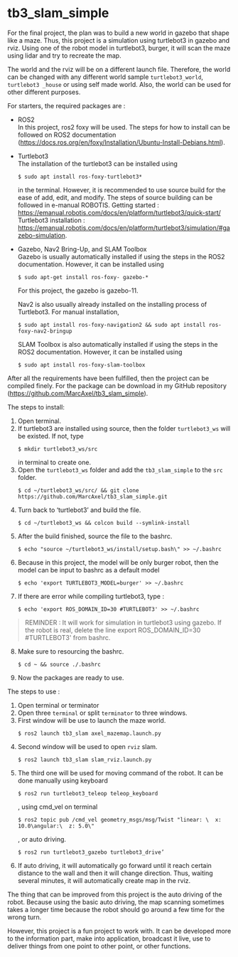 # tb3_slam_simple
For the final project, the plan was to build a new world in gazebo that shape like a maze. Thus, this project is a simulation using turtlebot3 in gazebo and rviz. Using one of the robot model in turtlebot3, burger, it will scan the maze using lidar and try to recreate the map.

The world and the rviz will be on a different launch file. Therefore, the world can be changed with any different world sample `turtlebot3_world`, `turtlebot3 _house` or using self made world. Also, the world can be used for other different purposes.

For starters, the required packages are : 
    
* ROS2  
    In this project, ros2 foxy will be used. The steps for how to install can be followed on ROS2 documentation (https://docs.ros.org/en/foxy/Installation/Ubuntu-Install-Debians.html).
      
* Turtlebot3    
    The installation of the turtlebot3 can be installed using
    ```
    $ sudo apt install ros-foxy-turtlebot3* 
    ```
    in the terminal. However, it is recommended to use source build for the ease of add, edit, and modify. The steps of source building can be followed in e-manual ROBOTIS.
      Getting started : https://emanual.robotis.com/docs/en/platform/turtlebot3/quick-start/
      Turtlebot3 installation : https://emanual.robotis.com/docs/en/platform/turtlebot3/simulation/#gazebo-simulation.
* Gazebo, Nav2 Bring-Up, and SLAM Toolbox   
    Gazebo is usually automatically installed if using the steps in the ROS2 documentation. However, it can be installed using
    ```
    $ sudo apt-get install ros-foxy- gazebo-*
    ```
    For this project, the gazebo is gazebo-11.
      
    Nav2 is also usually already installed on the installing process of Turtlebot3. For manual installation, 
    ```
    $ sudo apt install ros-foxy-navigation2 && sudo apt install ros-foxy-nav2-bringup
    ```
    
    SLAM Toolbox is also automatically installed if using the steps in the ROS2 documentation. However, it can be installed using 
    ```
    $ sudo apt install ros-foxy-slam-toolbox
    ```

After all the requirements have been fulfilled, then the project can be compiled finely. For the package can be download in my GitHub repository (https://github.com/MarcAxel/tb3_slam_simple). 

The steps to install:
1. Open terminal.
2. If turtlebot3 are installed using source, then the folder `turtlebot3_ws` will be existed. If not, type 
    ```
    $ mkdir turtlebot3_ws/src
    ```
    in terminal to create one.
3. Open the `turtlebot3_ws` folder and add the `tb3_slam_simple` to the `src` folder. 
	```
    $ cd ~/turtlebot3_ws/src/ && git clone https://github.com/MarcAxel/tb3_slam_simple.git
    ```
4. Turn back to ‘turtlebot3’ and build the file.
	```
    $ cd ~/turtlebot3_ws && colcon build --symlink-install
    ```
5. After the build finished, source the file to the bashrc.
	```
    $ echo "source ~/turtlebot3_ws/install/setup.bash\" >> ~/.bashrc
    ```
6. Because in this project, the model will be only burger robot, then the model can be input to bashrc as a default model
	```
    $ echo 'export TURTLEBOT3_MODEL=burger' >> ~/.bashrc
    ```
7. If there are error while compiling turtlebot3, type :
    ```
    $ echo 'export ROS_DOMAIN_ID=30 #TURTLEBOT3' >> ~/.bashrc
    ```
>REMINDER : It will work for simulation in turtlebot3 using gazebo. If the robot is real, delete the line export ROS_DOMAIN_ID=30 #TURTLEBOT3'  from bashrc.
8. Make sure to resourcing the bashrc.    
    ```
    $ cd ~ && source ./.bashrc
    ```
9. Now the packages are ready to use.

The steps to use :
1. Open terminal or terminator
2. Open three `terminal` or split `terminator` to three windows.
3. First window will be use to launch the maze world.   
    ```
    $ ros2 launch tb3_slam axel_mazemap.launch.py
    ```
4. Second window will be used to open `rviz` slam.
    ```
    $ ros2 launch tb3_slam slam_rviz.launch.py
    ```
5. The third one will be used for moving command of the robot. It can be done manually using keyboard 
    ```
    $ ros2 run turtlebot3_teleop teleop_keyboard
    ```
    , using cmd_vel on terminal
    ```
    $ ros2 topic pub /cmd_vel geometry_msgs/msg/Twist "linear: \  x: 10.0\angular:\  z: 5.0\"
    ```
    , or auto driving.
    ```
    $ ros2 run turtlebot3_gazebo turtlebot3_drive’
    ```
9. If auto driving, it will automatically go forward until it reach certain distance to the wall and then it will change direction. Thus, waiting several minutes, it will automatically create map in the rviz.

The thing that can be improved from this project is the auto driving of the robot. Because using the basic auto driving, the map scanning sometimes takes a longer time because the robot should go around a few time for the wrong turn.

However, this project is a fun project to work with. It can be developed more to the information part, make into application, broadcast it live, use to deliver things from one point to other point, or other functions.
